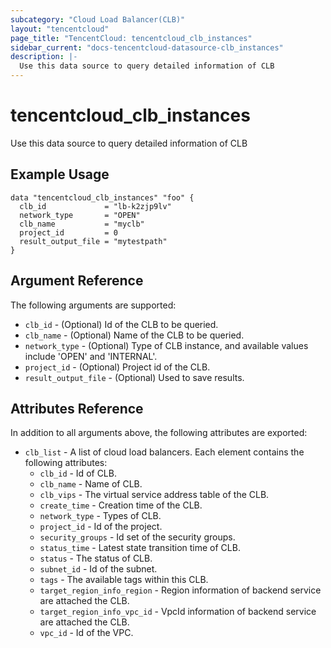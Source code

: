 ```yaml
---
subcategory: "Cloud Load Balancer(CLB)"
layout: "tencentcloud"
page_title: "TencentCloud: tencentcloud_clb_instances"
sidebar_current: "docs-tencentcloud-datasource-clb_instances"
description: |-
  Use this data source to query detailed information of CLB
---
```


# tencentcloud_clb_instances

Use this data source to query detailed information of CLB

## Example Usage

```hcl
data "tencentcloud_clb_instances" "foo" {
  clb_id             = "lb-k2zjp9lv"
  network_type       = "OPEN"
  clb_name           = "myclb"
  project_id         = 0
  result_output_file = "mytestpath"
}
```

## Argument Reference

The following arguments are supported:

* `clb_id` - (Optional) Id of the CLB to be queried.
* `clb_name` - (Optional) Name of the CLB to be queried.
* `network_type` - (Optional) Type of CLB instance, and available values include 'OPEN' and 'INTERNAL'.
* `project_id` - (Optional) Project id of the CLB.
* `result_output_file` - (Optional) Used to save results.

## Attributes Reference

In addition to all arguments above, the following attributes are exported:

* `clb_list` - A list of cloud load balancers. Each element contains the following attributes:
  * `clb_id` - Id of CLB.
  * `clb_name` - Name of CLB.
  * `clb_vips` - The virtual service address table of the CLB.
  * `create_time` - Creation time of the CLB.
  * `network_type` - Types of CLB.
  * `project_id` - Id of the project.
  * `security_groups` - Id set of the security groups.
  * `status_time` - Latest state transition time of CLB.
  * `status` - The status of CLB.
  * `subnet_id` - Id of the subnet.
  * `tags` - The available tags within this CLB.
  * `target_region_info_region` - Region information of backend service are attached the CLB.
  * `target_region_info_vpc_id` - VpcId information of backend service are attached the CLB.
  * `vpc_id` - Id of the VPC.


